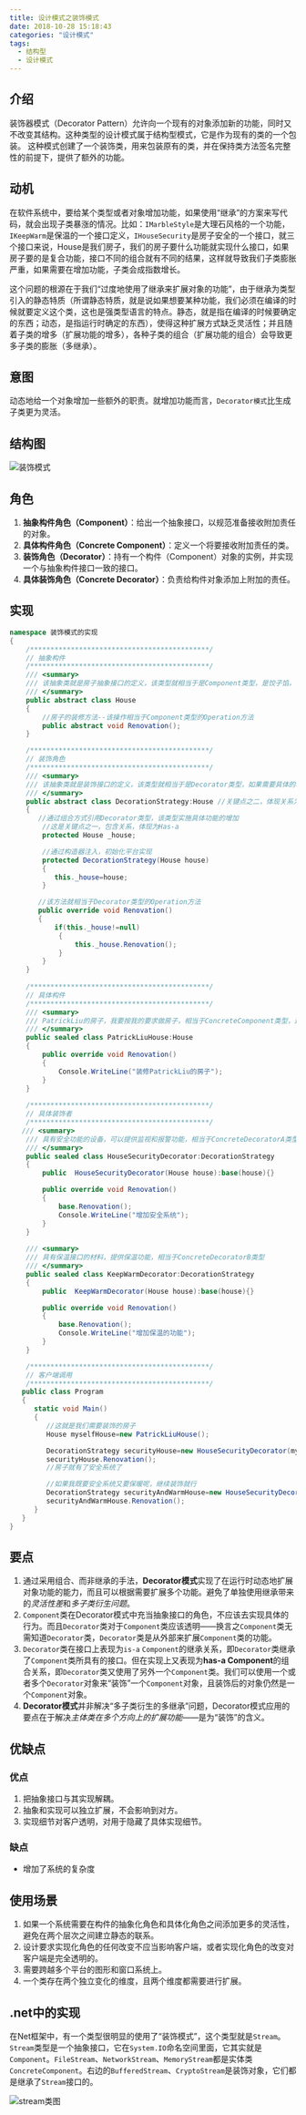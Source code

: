```yaml
---
title: 设计模式之装饰模式
date: 2018-10-28 15:18:43
categories: "设计模式"
tags:
  - 结构型
  - 设计模式
---
```


## 介绍
装饰器模式（Decorator Pattern）允许向一个现有的对象添加新的功能，同时又不改变其结构。这种类型的设计模式属于结构型模式，它是作为现有的类的一个包装。
这种模式创建了一个装饰类，用来包装原有的类，并在保持类方法签名完整性的前提下，提供了额外的功能。

## 动机
在软件系统中，要给某个类型或者对象增加功能，如果使用“继承”的方案来写代码，就会出现子类暴涨的情况。比如：`IMarbleStyle`是大理石风格的一个功能，`IKeepWarm`是保温的一个接口定义，`IHouseSecurity`是房子安全的一个接口，就三个接口来说，House是我们房子，我们的房子要什么功能就实现什么接口，如果房子要的是复合功能，接口不同的组合就有不同的结果，这样就导致我们子类膨胀严重，如果需要在增加功能，子类会成指数增长。

这个问题的根源在于我们“过度地使用了继承来扩展对象的功能”，由于继承为类型引入的静态特质（所谓静态特质，就是说如果想要某种功能，我们必须在编译的时候就要定义这个类，这也是强类型语言的特点。静态，就是指在编译的时候要确定的东西；动态，是指运行时确定的东西），使得这种扩展方式缺乏灵活性；并且随着子类的增多（扩展功能的增多），各种子类的组合（扩展功能的组合）会导致更多子类的膨胀（多继承）。

## 意图
动态地给一个对象增加一些额外的职责。就增加功能而言，`Decorator模式`比生成子类更为灵活。

## 结构图
![装饰模式](decorator-pattern.png)

## 角色
1. **抽象构件角色（Component）**：给出一个抽象接口，以规范准备接收附加责任的对象。
2. **具体构件角色（Concrete Component）**：定义一个将要接收附加责任的类。
3. **装饰角色（Decorator）**：持有一个构件（Component）对象的实例，并实现一个与抽象构件接口一致的接口。
4. **具体装饰角色（Concrete Decorator）**：负责给构件对象添加上附加的责任。

## 实现
```csharp
namespace 装饰模式的实现
{
    /********************************************/
    // 抽象构件
    /********************************************/
    /// <summary>
    /// 该抽象类就是房子抽象接口的定义，该类型就相当于是Component类型，是饺子馅，需要装饰的，需要包装的
    /// </summary>
    public abstract class House
    {
        //房子的装修方法--该操作相当于Component类型的Operation方法
        public abstract void Renovation();
    }

    /********************************************/
    // 装饰角色
    /********************************************/
    /// <summary>
    /// 该抽象类就是装饰接口的定义，该类型就相当于是Decorator类型，如果需要具体的功能，可以子类化该类型
    /// </summary>
    public abstract class DecorationStrategy:House //关键点之二，体现关系为Is-a，有这这个关系，装饰的类也可以继续装饰了
    {
       //通过组合方式引用Decorator类型，该类型实施具体功能的增加
        //这是关键点之一，包含关系，体现为Has-a
        protected House _house;

        //通过构造器注入，初始化平台实现
        protected DecorationStrategy(House house)
        {
           this._house=house;
        }

       //该方法就相当于Decorator类型的Operation方法
       public override void Renovation()
       {
           if(this._house!=null)
            {
                this._house.Renovation();
            }
        }
    }
 
    /********************************************/
    // 具体构件
    /********************************************/
    /// <summary>
    /// PatrickLiu的房子，我要按我的要求做房子，相当于ConcreteComponent类型，这就是我们具体的饺子馅，我个人比较喜欢韭菜馅
    /// </summary>
    public sealed class PatrickLiuHouse:House
    {
        public override void Renovation()
        {
            Console.WriteLine("装修PatrickLiu的房子");
        }
    }
 
    /********************************************/
    // 具体装饰者
    /********************************************/
   /// <summary>
    /// 具有安全功能的设备，可以提供监视和报警功能，相当于ConcreteDecoratorA类型
    /// </summary>
    public sealed class HouseSecurityDecorator:DecorationStrategy
    {
        public  HouseSecurityDecorator(House house):base(house){}

        public override void Renovation()
        {
            base.Renovation();
            Console.WriteLine("增加安全系统");
        }
    }
 
    /// <summary>
    /// 具有保温接口的材料，提供保温功能，相当于ConcreteDecoratorB类型
    /// </summary>
    public sealed class KeepWarmDecorator:DecorationStrategy
    {
        public  KeepWarmDecorator(House house):base(house){}

        public override void Renovation()
        {
            base.Renovation();
            Console.WriteLine("增加保温的功能");
        }
    }

    /********************************************/
    // 客户端调用
    /********************************************/
   public class Program
   {
      static void Main()
      {
         //这就是我们需要装饰的房子
         House myselfHouse=new PatrickLiuHouse();

         DecorationStrategy securityHouse=new HouseSecurityDecorator(myselfHouse);
         securityHouse.Renovation();
         //房子就有了安全系统了

         //如果我既要安全系统又要保暖呢，继续装饰就行
         DecorationStrategy securityAndWarmHouse=new HouseSecurityDecorator(securityHouse);
         securityAndWarmHouse.Renovation();
      }
   }
}

```
## 要点
1. 通过采用组合、而非继承的手法，**Decorator模式**实现了在运行时动态地扩展对象功能的能力，而且可以根据需要扩展多个功能。避免了单独使用继承带来的*灵活性差*和*多子类衍生问题*。
2. `Component`类在Decorator模式中充当抽象接口的角色，不应该去实现具体的行为。而且`Decorator`类对于`Component`类应该透明——换言之`Component`类无需知道`Decorator`类，`Decorator`类是从外部来扩展`Component`类的功能。
3. `Decorator`类在接口上表现为`is-a` `Component`的继承关系，即`Decorator`类继承了`Component`类所具有的接口。但在实现上又表现为**has-a Component**的组合关系，即`Decorator`类又使用了另外一个`Component`类。我们可以使用一个或者多个`Decorator`对象来“装饰”一个`Component`对象，且装饰后的对象仍然是一个`Component`对象。
4. **Decorator模式**并非解决“多子类衍生的多继承”问题，Decorator模式应用的要点在于解决*主体类在多个方向上的扩展功能*——是为“装饰”的含义。

## 优缺点

### 优点
1. 把抽象接口与其实现解耦。
2. 抽象和实现可以独立扩展，不会影响到对方。
3. 实现细节对客户透明，对用于隐藏了具体实现细节。

### 缺点
- 增加了系统的复杂度

## 使用场景
1. 如果一个系统需要在构件的抽象化角色和具体化角色之间添加更多的灵活性，避免在两个层次之间建立静态的联系。
2. 设计要求实现化角色的任何改变不应当影响客户端，或者实现化角色的改变对客户端是完全透明的。
3. 需要跨越多个平台的图形和窗口系统上。
4. 一个类存在两个独立变化的维度，且两个维度都需要进行扩展。


## .net中的实现
在Net框架中，有一个类型很明显的使用了“装饰模式”，这个类型就是`Stream`。`Stream`类型是一个抽象接口，它在`System.IO`命名空间里面，它其实就是`Component`。`FileStream`、`NetworkStream`、`MemoryStream`都是实体类`ConcreteComponent`。右边的`BufferedStream`、`CryptoStream`是装饰对象，它们都是继承了`Stream`接口的。

![stream类图](stream-classdiagram.png)